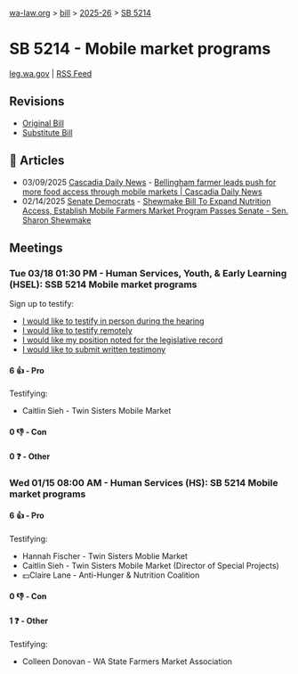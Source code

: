 [wa-law.org](/) > [bill](/bill/) > [2025-26](/bill/2025-26/) > [SB 5214](/bill/2025-26/sb/5214/)

# SB 5214 - Mobile market programs
[leg.wa.gov](https://app.leg.wa.gov/billsummary?BillNumber=5214&Year=2025&Initiative=false) | [RSS Feed](./rss.xml)

## Revisions
* [Original Bill](1/)
* [Substitute Bill](S/)

## 📰 Articles
* 03/09/2025 [Cascadia Daily News](/org/cascadia_daily_news/) - [Bellingham farmer leads push for more food access through mobile markets | Cascadia Daily News](https://www.cascadiadaily.com/2025/mar/09/bellingham-farmer-leads-push-for-more-food-access-through-mobile-markets/#:~:text=a%20state%20bill)
* 02/14/2025 [Senate Democrats](/org/senate_democrats/) - [Shewmake Bill To Expand Nutrition Access, Establish Mobile Farmers Market Program Passes Senate - Sen. Sharon Shewmake](https://senatedemocrats.wa.gov/shewmake/2025/02/13/shewmake-bill-to-expand-nutrition-access-establish-mobile-farmers-market-program-passes-senate/#:~:text=Senate%20Bill%205214)

## Meetings
### Tue 03/18 01:30 PM - Human Services, Youth, & Early Learning (HSEL): SSB 5214 Mobile market programs
Sign up to testify:
* [I would like to testify in person during the hearing](https://app.leg.wa.gov/csi/Testifier/Add?chamber=House&mId=33034&aId=165539&caId=26474&tId=1)
* [I would like to testify remotely](https://app.leg.wa.gov/csi/Testifier/Add?chamber=House&mId=33034&aId=165539&caId=26474&tId=2)
* [I would like my position noted for the legislative record](https://app.leg.wa.gov/csi/Testifier/Add?chamber=House&mId=33034&aId=165539&caId=26474&tId=3)
* [I would like to submit written testimony](https://app.leg.wa.gov/csi/Testifier/Add?chamber=House&mId=33034&aId=165539&caId=26474&tId=4)

#### 6 👍 - Pro
Testifying:
* Caitlin Sieh - Twin Sisters Mobile Market

#### 0 👎 - Con

#### 0 ❓ - Other

### Wed 01/15 08:00 AM - Human Services (HS): SB 5214 Mobile market programs
#### 6 👍 - Pro
Testifying:
* Hannah Fischer - Twin Sisters Moblie Market
* Caitlin Sieh - Twin Sisters Mobile Market (Director of Special Projects)
* 💵Claire Lane - Anti-Hunger & Nutrition Coalition

#### 0 👎 - Con

#### 1 ❓ - Other
Testifying:
* Colleen Donovan - WA State Farmers Market Association
